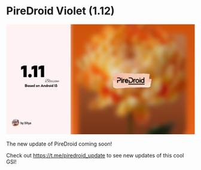 # PireDroid Violet (1.12)

<img src="https://raw.githubusercontent.com/Dityay/Dityay/refs/heads/main/Untitled4.png"/>

The new update of PireDroid coming soon!

Check out https://t.me/piredroid_update to see new updates of this cool GSI!
